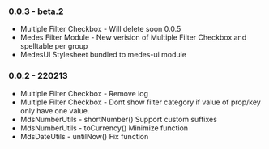 ### 0.0.3 - beta.2
- Multiple Filter Checkbox - Will delete soon 0.0.5
- Medes Filter Module - New verision of Multiple Filter Checkbox and spelltable per group
- MedesUI Stylesheet bundled to medes-ui module
### 0.0.2 - 220213
- Multiple Filter Checkbox - Remove log
- Multiple Filter Checkbox - Dont show filter category if value of prop/key only have one value.
- MdsNumberUtils - shortNumber() Support custom suffixes
- MdsNumberUtils - toCurrency() Minimize function
- MdsDateUtils - untilNow() Fix function